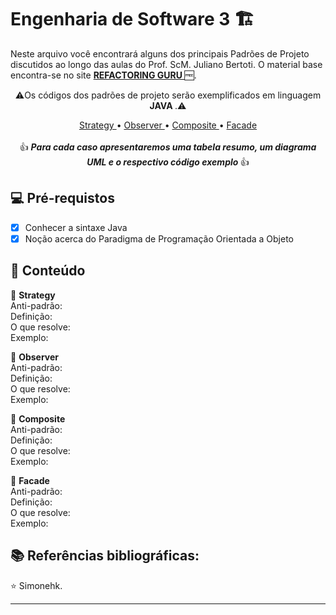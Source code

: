 <h1>
Engenharia de Software 3 🏗️
</h1>

<p>Neste arquivo você encontrará alguns dos principais Padrões de Projeto discutidos ao longo das aulas do Prof. ScM. Juliano Bertoti.
O material base encontra-se no site <strong> <a href="https://refactoring.guru"> REFACTORING GURU  </a></strong> 🆓.</p>
  
<p align="center">⚠️Os códigos dos padrões de projeto serão exemplificados em linguagem <strong> JAVA </strong>.⚠️
</p>

<p align="center">
<a href="https://github.com/Simonehk/Bertoti/tree/main/Engenharia%20de%20Software%203/strategy"> Strategy </a>• <a href="https://github.com/Simonehk/Bertoti/tree/main/Engenharia%20de%20Software%203/observer"> Observer </a>• <a href="https://github.com/Simonehk/Bertoti/tree/main/Engenharia%20de%20Software%203/composite"> Composite </a> • <a href="https://github.com/Simonehk/Bertoti/tree/main/Engenharia%20de%20Software%203/facade"> Facade </a> <br>
<br>👍 <em><strong> Para cada caso apresentaremos uma tabela resumo, um diagrama UML e o respectivo código exemplo </strong> </em>👍
</p>

<h2>
💻 Pré-requistos
</h2>

- [x] Conhecer a sintaxe Java
- [x] Noção acerca do Paradigma de Programação Orientada a Objeto

<h2> 📂 Conteúdo </h2>


🔸 <strong> Strategy </strong><br>
	  Anti-padrão: <br>
	  Definição:<br>
    O que resolve: <br>
	  Exemplo: <br>
  
🔸 <strong> Observer </strong><br>
	  Anti-padrão: <br>
	  Definição:<br>
    O que resolve: <br>
	  Exemplo: <br>

🔸 <strong> Composite </strong><br>
	  Anti-padrão: <br>
	  Definição:<br>
    O que resolve: <br>
	  Exemplo: <br>
  
🔸 <strong> Facade </strong><br>
	  Anti-padrão: <br>
	  Definição:<br>
    O que resolve: <br>
	  Exemplo: <br>
	
	
<h2> 📚 Referências bibliográficas:  </h2>


⭐️  Simonehk.


------------



